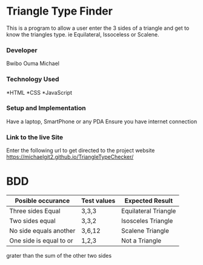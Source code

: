 
# Triangle Type Finder
This is a program to allow a user enter the 3 sides of a triangle and get to know the triangles type. ie Equilateral, Issoceless or Scalene.
### Developer
Bwibo Ouma Michael

### Technology Used
*HTML
*CSS
*JavaScript

### Setup and Implementation
Have a laptop, SmartPhone or any PDA
Ensure you have internet connection
### Link to the live Site
Enter the following url to get directed to the project website   https://michaelgit2.github.io/TriangleTypeChecker/

# BDD


Posible occurance     | Test values | Expected Result
----------------------|-------------|-----------------
Three sides Equal     | 3,3,3       |Equilateral Triangle                                      
Two sides equal       |3,3,2        |Isosceles Triangle
No side equals another|3,6,12       |Scalene Triangle
One side is equal to or|1,2,3       |Not a Triangle
grater than the sum of 
the other two sides
